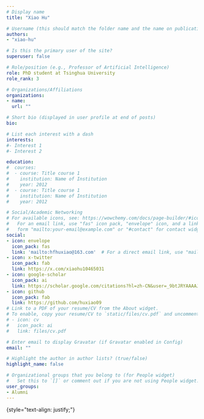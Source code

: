 ```yaml
---
# Display name
title: "Xiao Hu"

# Username (this should match the folder name and the name on publications)
authors:
- "xiao-hu"

# Is this the primary user of the site?
superuser: false

# Role/position (e.g., Professor of Artificial Intelligence)
role: PhD student at Tsinghua University
role_rank: 3

# Organizations/Affiliations
organizations:
- name: 
  url: ""

# Short bio (displayed in user profile at end of posts)
bio: 

# List each interest with a dash
interests:
#- Interest 1
#- Interest 2

education:
#  courses:
#  - course: Title course 1
#    institution: Name of Institution
#    year: 2012
#  - course: Title course 1
#    institution: Name of Institution
#    year: 2012

# Social/Academic Networking
# For available icons, see: https://wowchemy.com/docs/page-builder/#icons
#   For an email link, use "fas" icon pack, "envelope" icon, and a link in the
#   form "mailto:your-email@example.com" or "#contact" for contact widget.
social:
- icon: envelope
  icon_pack: fas
  link: 'mailto:hfhuxiao@163.com'  # For a direct email link, use "mailto:test@example.org".
- icon: x-twitter
  icon_pack: fab
  link: https://x.com/xiaohu10465031
- icon: google-scholar
  icon_pack: ai
  link: https://scholar.google.com/citations?hl=zh-CN&user=_9btJRYAAAAJ
- icon: github
  icon_pack: fab
  link: https://github.com/huxiao09
# Link to a PDF of your resume/CV from the About widget.
# To enable, copy your resume/CV to `static/files/cv.pdf` and uncomment the lines below.
# - icon: cv
#   icon_pack: ai
#   link: files/cv.pdf

# Enter email to display Gravatar (if Gravatar enabled in Config)
email: ""

# Highlight the author in author lists? (true/false)
highlight_name: false

# Organizational groups that you belong to (for People widget)
#   Set this to `[]` or comment out if you are not using People widget.
user_groups:
- Alumni
---
```


[//]: # (Write your self-introduction here.)
{style="text-align: justify;"}
